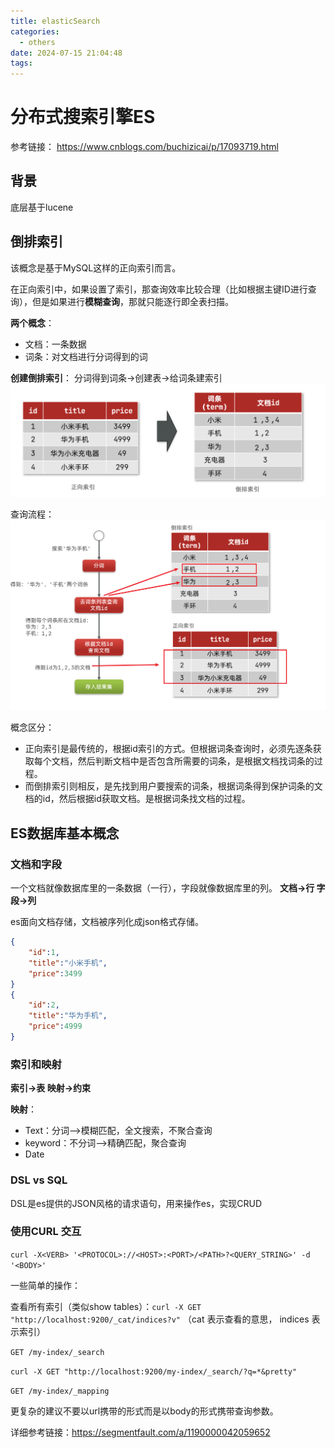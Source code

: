 ```yaml
---
title: elasticSearch
categories:
  - others
date: 2024-07-15 21:04:48
tags:
---
```


<!-- more -->
# 分布式搜索引擎ES
参考链接：
https://www.cnblogs.com/buchizicai/p/17093719.html

## 背景
底层基于lucene

## 倒排索引
该概念是基于MySQL这样的正向索引而言。

在正向索引中，如果设置了索引，那查询效率比较合理（比如根据主键ID进行查询），但是如果进行**模糊查询**，那就只能逐行即全表扫描。

**两个概念**：

- 文档：一条数据
- 词条：对文档进行分词得到的词

**创建倒排索引**：
分词得到词条->创建表->给词条建索引
![](../img/2729274-20230205171751933-576636800.png)

查询流程：
![](../img/2729274-20230205171803916-704919285.png)

概念区分：

- 正向索引是最传统的，根据id索引的方式。但根据词条查询时，必须先逐条获取每个文档，然后判断文档中是否包含所需要的词条，是根据文档找词条的过程。
- 而倒排索引则相反，是先找到用户要搜索的词条，根据词条得到保护词条的文档的id，然后根据id获取文档。是根据词条找文档的过程。


## ES数据库基本概念

### 文档和字段
一个文档就像数据库里的一条数据（一行），字段就像数据库里的列。
**文档->行
字段->列**

es面向文档存储，文档被序列化成json格式存储。

```json
{
    "id":1,
    "title":"小米手机",
    "price":3499
}
{
    "id":2,
    "title":"华为手机",
    "price":4999
}

```

### 索引和映射
**索引->表
映射->约束**

**映射**：

- Text：分词——>模糊匹配，全文搜索，不聚合查询
- keyword：不分词——>精确匹配，聚合查询
- Date

### DSL vs SQL
DSL是es提供的JSON风格的请求语句，用来操作es，实现CRUD



### 使用CURL 交互

`curl -X<VERB> '<PROTOCOL>://<HOST>:<PORT>/<PATH>?<QUERY_STRING>' -d '<BODY>'`

一些简单的操作：

查看所有索引（类似show tables）：`curl -X GET "http://localhost:9200/_cat/indices?v"`
（cat 表示查看的意思， indices 表示索引）

`GET /my-index/_search`

`curl -X GET "http://localhost:9200/my-index/_search/?q=*&pretty"`

`GET /my-index/_mapping`



更复杂的建议不要以url携带的形式而是以body的形式携带查询参数。

详细参考链接：https://segmentfault.com/a/1190000042059652


